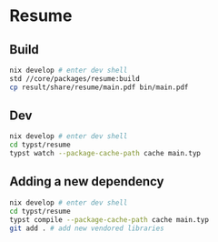 # Resume

## Build

```sh
nix develop # enter dev shell
std //core/packages/resume:build
cp result/share/resume/main.pdf bin/main.pdf
```

## Dev
```sh
nix develop # enter dev shell
cd typst/resume
typst watch --package-cache-path cache main.typ
```

## Adding a new dependency

```sh
nix develop # enter dev shell
cd typst/resume
typst compile --package-cache-path cache main.typ
git add . # add new vendored libraries
```
